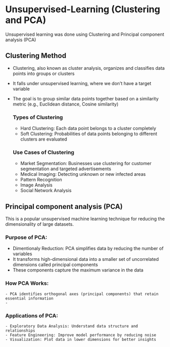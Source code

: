 # Unsupervised-Learning (Clustering and PCA) 
Unsupervised learning was done using Clustering and Principal component analysis (PCA)

## Clustering Method
- Clustering, also known as cluster analysis, organizes and classifies data points into groups or clusters
- It falls under unsupervised learning, where we don’t have a target variable
- The goal is to group similar data points together based on a similarity metric (e.g., Euclidean distance, Cosine similarity)

  ### Types of Clustering
  - Hard Clustering: Each data point belongs to a cluster completely
  - Soft Clustering: Probabilities of data points belonging to different clusters are evaluated

  ### Use Cases of Clustering
  - Market Segmentation: Businesses use clustering for customer segmentation and targeted advertisements
  - Medical Imaging: Detecting unknown or new infected areas
  - Pattern Recognition
  - Image Analysis
  - Social Network Analysis

## Principal component analysis (PCA)
This is a popular unsupervised machine learning technique for reducing the dimensionality of large datasets. 

  ### Purpose of PCA:
  - Dimentionaly Reduction: PCA simplifies data by reducing the number of variables
  - It transforms high-dimensional data into a smaller set of uncorrelated dimensions called principal components
  - These components capture the maximum variance in the data


  ### How PCA Works:
    - PCA identifies orthogonal axes (principal components) that retain essential information
    - 


  ### Applications of PCA:
    - Exploratory Data Analysis: Understand data structure and relationships
    - Feature Engineering: Improve model performance by reducing noise
    - Visualization: Plot data in lower dimensions for better insights


